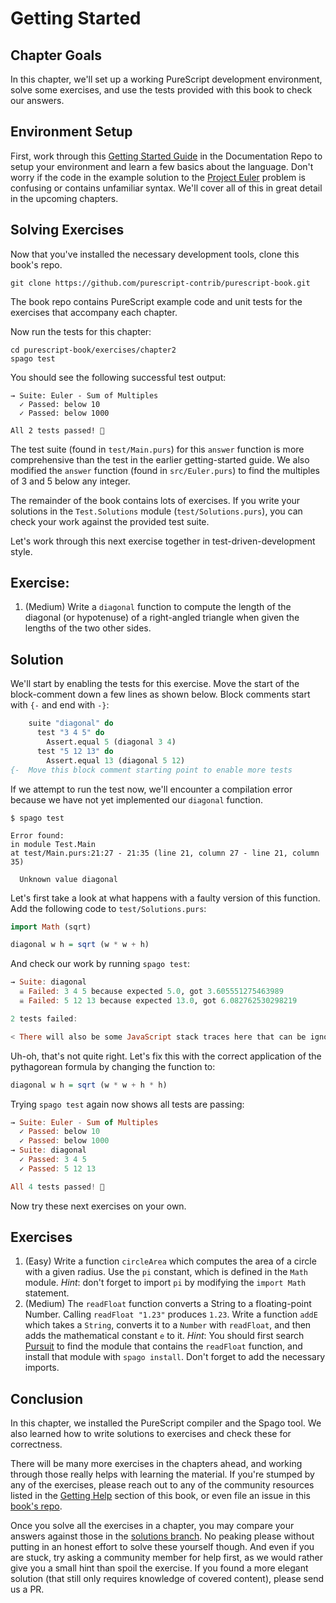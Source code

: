 # Getting Started

## Chapter Goals

In this chapter, we'll set up a working PureScript development environment, solve some exercises, and use the tests provided with this book to check our answers.

## Environment Setup

First, work through this [Getting Started Guide](https://github.com/purescript/documentation/blob/master/guides/Getting-Started.md) in the Documentation Repo to setup your environment and learn a few basics about the language. Don't worry if the code in the example solution to the [Project Euler](http://projecteuler.net/problem=1) problem is confusing or contains unfamiliar syntax. We'll cover all of this in great detail in the upcoming chapters.

## Solving Exercises

Now that you've installed the necessary development tools, clone this book's repo.
```
git clone https://github.com/purescript-contrib/purescript-book.git
```

The book repo contains PureScript example code and unit tests for the exercises that accompany each chapter.

Now run the tests for this chapter:
```
cd purescript-book/exercises/chapter2
spago test
```

You should see the following successful test output:
```
→ Suite: Euler - Sum of Multiples
  ✓ Passed: below 10
  ✓ Passed: below 1000

All 2 tests passed! 🎉
```

The test suite (found in `test/Main.purs`) for this `answer` function is more comprehensive than the test in the earlier getting-started guide. We also modified the `answer` function (found in `src/Euler.purs`) to find the multiples of 3 and 5 below any integer.

The remainder of the book contains lots of exercises. If you write your solutions in the `Test.Solutions` module (`test/Solutions.purs`), you can check your work against the provided test suite.

Let's work through this next exercise together in test-driven-development style.

## Exercise:
1. (Medium) Write a `diagonal` function to compute the length of the diagonal (or hypotenuse) of a right-angled triangle when given the lengths of the two other sides.

## Solution

We'll start by enabling the tests for this exercise. Move the start of the block-comment down a few lines as shown below. Block comments start with `{-` and end with `-}`:
```hs
    suite "diagonal" do
      test "3 4 5" do
        Assert.equal 5 (diagonal 3 4)
      test "5 12 13" do
        Assert.equal 13 (diagonal 5 12)
{-  Move this block comment starting point to enable more tests
```

If we attempt to run the test now, we'll encounter a compilation error because we have not yet implemented our `diagonal` function.

```
$ spago test

Error found:
in module Test.Main
at test/Main.purs:21:27 - 21:35 (line 21, column 27 - line 21, column 35)

  Unknown value diagonal
```

Let's first take a look at what happens with a faulty version of this function. Add the following code to `test/Solutions.purs`:
```hs
import Math (sqrt)

diagonal w h = sqrt (w * w + h)
```

And check our work by running `spago test`:
```hs
→ Suite: diagonal
  ☠ Failed: 3 4 5 because expected 5.0, got 3.605551275463989
  ☠ Failed: 5 12 13 because expected 13.0, got 6.082762530298219

2 tests failed:

< There will also be some JavaScript stack traces here that can be ignored >
```

Uh-oh, that's not quite right. Let's fix this with the correct application of the pythagorean formula by changing the function to:
```hs
diagonal w h = sqrt (w * w + h * h)
```

Trying `spago test` again now shows all tests are passing:
```hs
→ Suite: Euler - Sum of Multiples
  ✓ Passed: below 10
  ✓ Passed: below 1000
→ Suite: diagonal
  ✓ Passed: 3 4 5
  ✓ Passed: 5 12 13

All 4 tests passed! 🎉
```

Now try these next exercises on your own.

## Exercises

 1. (Easy) Write a function `circleArea` which computes the area of a circle with a given radius. Use the `pi` constant, which is defined in the `Math` module. _Hint_: don't forget to import `pi` by modifying the `import Math` statement.
 1. (Medium) The `readFloat` function converts a String to a floating-point Number. Calling `readFloat "1.23"` produces `1.23`. Write a function `addE` which takes a `String`, converts it to a `Number` with `readFloat`, and then adds the mathematical constant `e` to it. _Hint_: You should first search [Pursuit](https://pursuit.purescript.org/) to find the module that contains the `readFloat` function, and install that module with `spago install`. Don't forget to add the necessary imports.

## Conclusion

In this chapter, we installed the PureScript compiler and the Spago tool. We also learned how to write solutions to exercises and check these for correctness.

There will be many more exercises in the chapters ahead, and working through those really helps with learning the material. If you're stumped by any of the exercises, please reach out to any of the community resources listed in the [Getting Help](https://book.purescript.org/chapter1.html#getting-help) section of this book, or even file an issue in this [book's repo](https://github.com/purescript-contrib/purescript-book/issues).

Once you solve all the exercises in a chapter, you may compare your answers against those in the [solutions branch](https://github.com/purescript-contrib/purescript-book/tree/solutions). No peaking please without putting in an honest effort to solve these yourself though. And even if you are stuck, try asking a community member for help first, as we would rather give you a small hint than spoil the exercise. If you found a more elegant solution (that still only requires knowledge of covered content), please send us a PR.